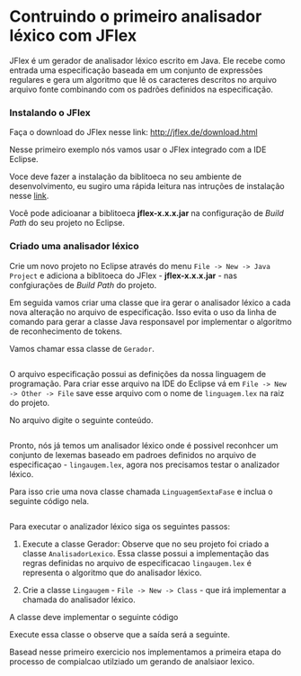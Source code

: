 Contruindo o primeiro analisador léxico com JFlex
======

JFlex é um gerador de analisador léxico escrito em Java. Ele recebe como entrada uma especificação baseada em um conjunto de expressões regulares e gera um algoritmo que lê os caracteres descritos no arquivo arquivo fonte combinando com os padrões definidos na especificação.

### Instalando o JFlex

Faça o download do JFlex nesse link: http://jflex.de/download.html

Nesse primeiro exemplo nós vamos usar o JFlex integrado com a IDE Eclipse.

Voce deve fazer a instalação da biblitoeca no seu ambiente de desenvolvimento, eu sugiro uma rápida leitura nas intruções de instalação nesse [link](http://jflex.de/installing.html).

Você pode adicioanar a biblitoeca **jflex-x.x.x.jar** na configuração de *Build Path* do seu projeto no Eclipse.

### Criado uma analisador léxico

Crie um novo projeto no Eclipse através do menu `File -> New -> Java Project` e adiciona a biblitoeca do JFlex - **jflex-x.x.x.jar** - nas confgiurações de *Build Path* do projeto.

Em seguida vamos criar uma classe que ira gerar o analisador léxico a cada nova alteração no arquivo de especificação. Isso evita o uso da linha de comando para gerar a classe Java responsavel por implementar o algoritmo de reconhecimento de tokens.

Vamos chamar essa classe de `Gerador`.

```

```

O arquivo especificação possui as definições da nossa linguagem de programação. Para criar esse arquivo na IDE do Eclipse vá em `File -> New -> Other -> File` save esse arquivo com o nome de `linguagem.lex` na raiz do projeto.

No arquivo digite o seguinte conteúdo.

```

```

Pronto, nós já temos um analisador léxico onde é possivel reconhcer um conjunto de lexemas baseado em padroes definidos no arquivo de especificaçao - `lingaugem.lex`, agora nos precisamos testar o analizador léxico. 

Para isso crie uma nova classe chamada `LinguagemSextaFase` e inclua o seguinte código nela.

```
```

Para executar o analizador léxico siga os seguintes passos:

1. Execute a classe Gerador: Observe que no seu projeto foi criado a classe `AnalisadorLexico`. Essa classe possui a implementação das regras definidas no arquivo de especificacao `lingaugem.lex` é representa o algoritmo que do analisador léxico.

2. Crie a classe `Lingaugem` - `File -> New -> Class` - que irá implementar a chamada do analisador léxico.

A classe deve implementar o seguinte código

Execute essa classe o observe que a saída será a seguinte.

Basead nesse primeiro exercicio nos implementamos a primeira etapa do processo de compialcao utilziado um gerando de analsiaor lexico.



